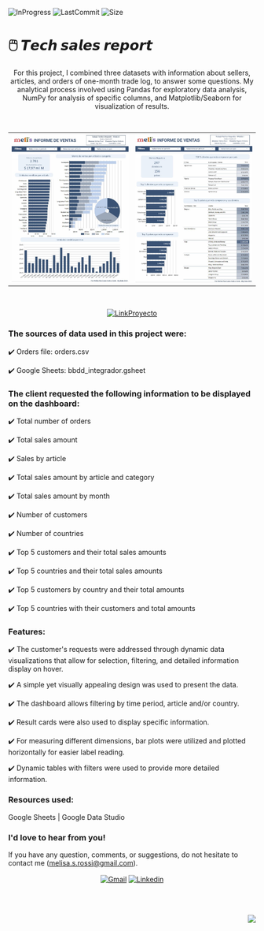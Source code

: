 ![InProgress](https://img.shields.io/badge/Status-completed-A7FC00?style=flat-square)
![LastCommit](https://img.shields.io/github/last-commit/melirossi/tech-sales-report?color=FC00A7&label=Last%20commit&style=flat-square)
![Size](https://img.shields.io/github/repo-size/melirossi/tech-sales-report?color=00A7FC&label=Repo%20size&style=flat-square)

# 🖱️ 𝙏𝙚𝙘𝙝 𝙨𝙖𝙡𝙚𝙨 𝙧𝙚𝙥𝙤𝙧𝙩

<p align="center">
For this project, I combined three datasets with information about sellers, articles, and orders of one-month trade log, to answer some questions. My analytical process involved using Pandas for exploratory data analysis, NumPy for analysis of specific columns, and Matplotlib/Seaborn for visualization of results.
</p>
<br>
<table align="center">
  <tr>
    <td><img src="https://github.com/melirossi/fashion-sales-report/blob/master/Dashboard%20a.JPG" alt="dashboard" width="300"></td>
    <td><img src="https://github.com/melirossi/fashion-sales-report/blob/master/Dashboard%20b.JPG" alt="dashboard" width="300"></td>
  </tr>
</table>
<br>
<p align="center">
<a href="https://deepnote.com/@melisa/TP-Final-Melisa-Rossi-ba95f8d2-7267-49c4-97f7-c70b16079419" target="blank"><img align="center" src="https://img.shields.io/badge/Link_to_report-FC7800?style=for-the-badge" alt="LinkProyecto"/></a>
</p>

### The sources of data used in this project were:

✔️ Orders file: orders.csv

✔️ Google Sheets: bbdd_integrador.gsheet

### The client requested the following information to be displayed on the dashboard:

✔️ Total number of orders

✔️ Total sales amount

✔️ Sales by article

✔️ Total sales amount by article and category

✔️ Total sales amount by month

✔️ Number of customers

✔️ Number of countries

✔️ Top 5 customers and their total sales amounts

✔️ Top 5 countries and their total sales amounts

✔️ Top 5 customers by country and their total amounts

✔️ Top 5 countries with their customers and total amounts

### Features:

✔️ The customer's requests were addressed through dynamic data visualizations that allow for selection, filtering, and detailed information display on hover.

✔️ A simple yet visually appealing design was used to present the data.

✔️ The dashboard allows filtering by time period, article and/or country.

✔️ Result cards were also used to display specific information.

✔️ For measuring different dimensions, bar plots were utilized and plotted horizontally for easier label reading.

✔️ Dynamic tables with filters were used to provide more detailed information.

### Resources used:

Google Sheets | Google Data Studio

### I'd love to hear from you!

If you have any question, comments, or suggestions, do not hesitate to contact me (melisa.s.rossi@gmail.com). 

<p align="center">
<a href="mailto:melisa.s.rossi@gmail.com" target="blank"><img align="center" src="https://img.shields.io/badge/Gmail-D14836?style=for-the-badge&logo=gmail&logoColor=AAE2FC&color=9C9C9C" alt="Gmail"/></a>
<a href="https://www.linkedin.com/in/melisasrossi/" target="blank"><img align="center" src="https://img.shields.io/badge/linkedin-0A66C2?style=for-the-badge&logo=linkedin&logoColor=AAE2FC&color=9C9C9C" alt="Linkedin"/></a>
</p>
<br>
<br>
<p align="right">
<a><img align="center" src="https://img.shields.io/badge/MADE_WITH_L♡VE_BY_MEL-AAE2FC?style=for-the-badge&logo=appveyor.svg"></a>
</p>
